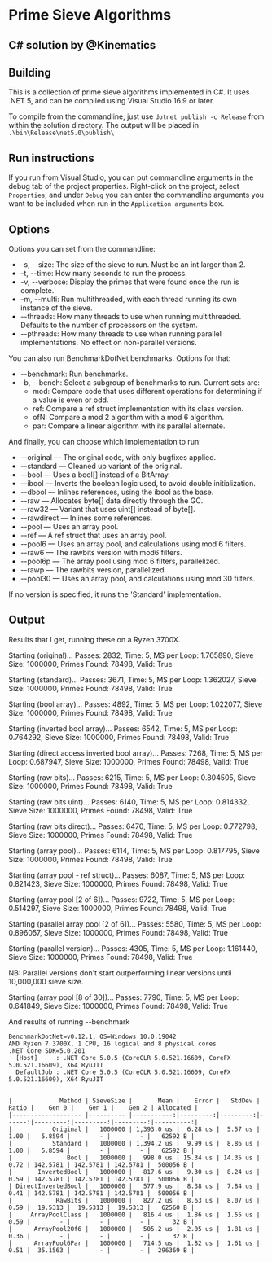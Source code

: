 # Prime Sieve Algorithms

## C# solution by @Kinematics

## Building

This is a collection of prime sieve algorithms implemented in C#.  It uses .NET 5, and can be compiled using Visual Studio 16.9 or later.

To compile from the commandline, just use `dotnet publish -c Release` from within the solution directory.  The output will be placed in `.\bin\Release\net5.0\publish\`

## Run instructions

If you run from Visual Studio, you can put commandline arguments in the debug tab of the project properties. Right-click on the project, select `Properties`, and under `Debug` you can enter the commandline arguments you want to be included when run in the `Application arguments` box.

## Options

Options you can set from the commandline:

* -s, --size: The size of the sieve to run. Must be an int larger than 2.
* -t, --time: How many seconds to run the process.
* -v, --verbose: Display the primes that were found once the run is complete.
* -m, --multi: Run multithreaded, with each thread running its own instance of the sieve.
* --threads: How many threads to use when running multithreaded. Defaults to the number of processors on the system.
* --pthreads: How many threads to use when running parallel implementations. No effect on non-parallel versions.

You can also run BenchmarkDotNet benchmarks.  Options for that:

* --benchmark: Run benchmarks.
* -b, --bench: Select a subgroup of benchmarks to run. Current sets are:
    * mod: Compare code that uses different operations for determining if a value is even or odd.
    * ref: Compare a ref struct implementation with its class version.
    * ofN: Compare a mod 2 algorithm with a mod 6 algorithm.
    * par: Compare a linear algorithm with its parallel alternate.

And finally, you can choose which implementation to run:

* --original — The original code, with only bugfixes applied.
* --standard — Cleaned up variant of the original.
* --bool — Uses a bool[] instead of a BitArray.
* --ibool — Inverts the boolean logic used, to avoid double initialization.
* --dbool — Inlines references, using the ibool as the base.
* --raw — Allocates byte[] data directly through the GC.
* --raw32 — Variant that uses uint[] instead of byte[].
* --rawdirect — Inlines some references.
* --pool — Uses an array pool.
* --ref — A ref struct that uses an array pool.
* --pool6 — Uses an array pool, and calculations using mod 6 filters.
* --raw6 — The rawbits version with mod6 filters.
* --pool6p — The array pool using mod 6 filters, parallelized.
* --rawp — The rawbits version, parallelized.
* --pool30 — Uses an array pool, and calculations using mod 30 filters.

If no version is specified, it runs the 'Standard' implementation.


## Output

Results that I get, running these on a Ryzen 3700X.

Starting (original)...
Passes: 2832, Time: 5, MS per Loop: 1.765890, Sieve Size: 1000000, Primes Found: 78498, Valid: True

Starting (standard)...
Passes: 3671, Time: 5, MS per Loop: 1.362027, Sieve Size: 1000000, Primes Found: 78498, Valid: True

Starting (bool array)...
Passes: 4892, Time: 5, MS per Loop: 1.022077, Sieve Size: 1000000, Primes Found: 78498, Valid: True

Starting (inverted bool array)...
Passes: 6542, Time: 5, MS per Loop: 0.764292, Sieve Size: 1000000, Primes Found: 78498, Valid: True

Starting (direct access inverted bool array)...
Passes: 7268, Time: 5, MS per Loop: 0.687947, Sieve Size: 1000000, Primes Found: 78498, Valid: True

Starting (raw bits)...
Passes: 6215, Time: 5, MS per Loop: 0.804505, Sieve Size: 1000000, Primes Found: 78498, Valid: True

Starting (raw bits uint)...
Passes: 6140, Time: 5, MS per Loop: 0.814332, Sieve Size: 1000000, Primes Found: 78498, Valid: True

Starting (raw bits direct)...
Passes: 6470, Time: 5, MS per Loop: 0.772798, Sieve Size: 1000000, Primes Found: 78498, Valid: True

Starting (array pool)...
Passes: 6114, Time: 5, MS per Loop: 0.817795, Sieve Size: 1000000, Primes Found: 78498, Valid: True

Starting (array pool - ref struct)...
Passes: 6087, Time: 5, MS per Loop: 0.821423, Sieve Size: 1000000, Primes Found: 78498, Valid: True

Starting (array pool [2 of 6])...
Passes: 9722, Time: 5, MS per Loop: 0.514297, Sieve Size: 1000000, Primes Found: 78498, Valid: True

Starting (parallel array pool [2 of 6])...
Passes: 5580, Time: 5, MS per Loop: 0.896057, Sieve Size: 1000000, Primes Found: 78498, Valid: True

Starting (parallel version)...
Passes: 4305, Time: 5, MS per Loop: 1.161440, Sieve Size: 1000000, Primes Found: 78498, Valid: True

NB: Parallel versions don't start outperforming linear versions until 10,000,000 sieve size.

Starting (array pool [8 of 30])...
Passes: 7790, Time: 5, MS per Loop: 0.641849, Sieve Size: 1000000, Primes Found: 78498, Valid: True


And results of running --benchmark

```
BenchmarkDotNet=v0.12.1, OS=Windows 10.0.19042
AMD Ryzen 7 3700X, 1 CPU, 16 logical and 8 physical cores
.NET Core SDK=5.0.201
  [Host]     : .NET Core 5.0.5 (CoreCLR 5.0.521.16609, CoreFX 5.0.521.16609), X64 RyuJIT
  DefaultJob : .NET Core 5.0.5 (CoreCLR 5.0.521.16609, CoreFX 5.0.521.16609), X64 RyuJIT


|             Method | SieveSize |       Mean |    Error |   StdDev | Ratio |    Gen 0 |    Gen 1 |    Gen 2 | Allocated |
|------------------- |---------- |-----------:|---------:|---------:|------:|---------:|---------:|---------:|----------:|
|           Original |   1000000 | 1,393.0 us |  6.28 us |  5.57 us |  1.00 |   5.8594 |        - |        - |   62592 B |
|           Standard |   1000000 | 1,394.2 us |  9.99 us |  8.86 us |  1.00 |   5.8594 |        - |        - |   62592 B |
|               Bool |   1000000 |   998.0 us | 15.34 us | 14.35 us |  0.72 | 142.5781 | 142.5781 | 142.5781 |  500056 B |
|       InvertedBool |   1000000 |   817.6 us |  9.30 us |  8.24 us |  0.59 | 142.5781 | 142.5781 | 142.5781 |  500056 B |
| DirectInvertedBool |   1000000 |   577.9 us |  8.38 us |  7.84 us |  0.41 | 142.5781 | 142.5781 | 142.5781 |  500056 B |
|            RawBits |   1000000 |   827.2 us |  8.63 us |  8.07 us |  0.59 |  19.5313 |  19.5313 |  19.5313 |   62560 B |
|     ArrayPoolClass |   1000000 |   816.4 us |  1.86 us |  1.55 us |  0.59 |        - |        - |        - |      32 B |
|      ArrayPool2Of6 |   1000000 |   505.2 us |  2.05 us |  1.81 us |  0.36 |        - |        - |        - |      32 B |
|      ArrayPool6Par |   1000000 |   714.5 us |  1.82 us |  1.61 us |  0.51 |  35.1563 |        - |        - |  296369 B |
```


